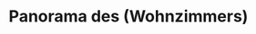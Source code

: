 ---
layout: /panorama.ect
project: '/web/projects/private/air-chocolate'
image: 'http://hub.acherno.com/svn/aero-shokolad/Site/Panorami/Ralitza_Lozenetz_Hol_Panorama.jpg'
title: 'Panorama des (Wohnzimmers)'
sitemap: false
---